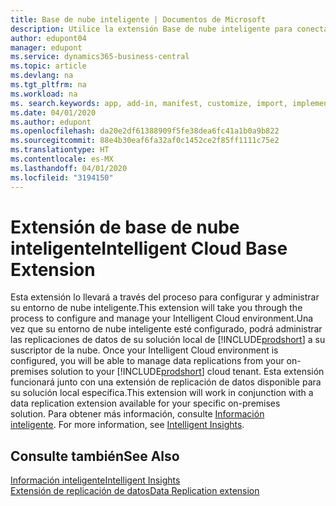 ```yaml
---
title: Base de nube inteligente | Documentos de Microsoft
description: Utilice la extensión Base de nube inteligente para conectar su solución local con Business Central en línea.
author: edupont04
manager: edupont
ms.service: dynamics365-business-central
ms.topic: article
ms.devlang: na
ms.tgt_pltfrm: na
ms.workload: na
ms. search.keywords: app, add-in, manifest, customize, import, implement
ms.date: 04/01/2020
ms.author: edupont
ms.openlocfilehash: da20e2df61388909f5fe38dea6fc41a1b0a9b822
ms.sourcegitcommit: 88e4b30eaf6fa32af0c1452ce2f85ff1111c75e2
ms.translationtype: HT
ms.contentlocale: es-MX
ms.lasthandoff: 04/01/2020
ms.locfileid: "3194150"
---
```

# <a name="intelligent-cloud-base-extension"></a><span data-ttu-id="ffd86-103">Extensión de base de nube inteligente</span><span class="sxs-lookup"><span data-stu-id="ffd86-103">Intelligent Cloud Base Extension</span></span>

<span data-ttu-id="ffd86-104">Esta extensión lo llevará a través del proceso para configurar y administrar su entorno de nube inteligente.</span><span class="sxs-lookup"><span data-stu-id="ffd86-104">This extension will take you through the process to configure and manage your Intelligent Cloud environment.</span></span><span data-ttu-id="ffd86-105">Una vez que su entorno de nube inteligente esté configurado, podrá administrar las replicaciones de datos de su solución local de [!INCLUDE[prodshort](includes/prodshort.md)] a su suscriptor de la nube.</span><span class="sxs-lookup"><span data-stu-id="ffd86-105"> Once your Intelligent Cloud environment is configured, you will be able to manage data replications from your on-premises solution to your [!INCLUDE[prodshort](includes/prodshort.md)] cloud tenant.</span></span> <span data-ttu-id="ffd86-106">Esta extensión funcionará junto con una extensión de replicación de datos disponible para su solución local específica.</span><span class="sxs-lookup"><span data-stu-id="ffd86-106">This extension will work in conjunction with a data replication extension available for your specific on-premises solution.</span></span><span data-ttu-id="ffd86-107"> Para obtener más información, consulte [Información inteligente](about-intelligent-cloud.md).</span><span class="sxs-lookup"><span data-stu-id="ffd86-107"> For more information, see [Intelligent Insights](about-intelligent-cloud.md).</span></span>  

## <a name="see-also"></a><span data-ttu-id="ffd86-108">Consulte también</span><span class="sxs-lookup"><span data-stu-id="ffd86-108">See Also</span></span>

[<span data-ttu-id="ffd86-109">Información inteligente</span><span class="sxs-lookup"><span data-stu-id="ffd86-109">Intelligent Insights</span></span>](about-intelligent-cloud.md)  
[<span data-ttu-id="ffd86-110">Extensión de replicación de datos</span><span class="sxs-lookup"><span data-stu-id="ffd86-110">Data Replication extension</span></span>](ui-extensions-data-replication.md)  
